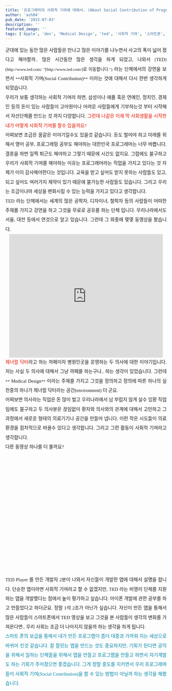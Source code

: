 ```yaml
---
title: '프로그래머의 사회적 기여에 대해서. (About Social Contribution of Programmer)'
author: 'ash84'
pub_date: '2015-07-03'
description: ''
featured_image: ''
tags: ['Apple', 'dev', 'Medical Design', 'ted', '사회적 기여', '스마트폰', '앱', '제너럴닥터', '프로그래머']
---
```



<div style="text-align: justify; line-height: 2; "><span style="font-size: 11pt; "></span>  
<span style="font-size: 11pt; ">  
</span></div><span style="font-size: 11pt; ">  
</span>

<div style="line-height: 2; text-align: justify; "><span style="font-size: 11pt; ">  
</span></div><span style="font-size: 11pt; ">  
</span>

<div style="text-align: justify; line-height: 2; "><span style="font-size: 11pt; ">  
</span><span style="font-family: Dotum; "><span style="font-size: 10pt; "><span style="font-size: 11pt; ">  
 군대에 있는 동안 많은 사람들은 만나고 많은 이야기를 나누면서 사고의 폭이 넓어 졌다고 해야할까.. 많은 시간동안 많은 생각을 하게 되었고, 나와서 </span>[<span style="font-size: 11pt; ">TED</span>](http://www.ted.com/ "[http://www.ted.com/]로 이동합니다.")<span style="font-size: 11pt; "> 라는 단체에서의 강연을 보면서 </span>**<span style="font-size: 11pt; ">사회적 기여(Social Contribution)</span>**<span style="font-size: 11pt; "> 이라는 것에 대해서 다시 한번 생각하게 되었습니다. </span></span></span></div><span style="font-size: 11pt; ">  
</span>

<div style="line-height: 2; text-align: justify; "><span style="font-size: 11pt; ">  
</span></div><span style="font-size: 11pt; ">  
</span>

<div style="text-align: justify; line-height: 2; "><span style="font-size: 11pt; ">  
</span>  
<span style="font-size: 11pt; ">  
</span></div><span style="font-size: 11pt; ">  
</span>

<div style="line-height: 2; text-align: justify; "><span style="font-size: 11pt; ">  
</span></div><span style="font-size: 11pt; ">  
</span>

<div style="text-align: justify; line-height: 2; "><span style="font-size: 11pt; ">  
</span><span style="font-family: Dotum; "><span style="font-size: 10pt; "><span style="font-size: 11pt; ">  
 우리가 보통 생각하는 사회적 기여라 하면, 삼성이나 애플 혹은 연예인, 정치인, 경제인 등의 돈이 있는 사람들이 고아원이나 어려운 사람들에게 기부하는것 부터 시작해서 자선단체를 만드는 것 까지 다양합니다. </span><font color="#E31600"><span style="font-size: 11pt; ">그런데 나같은 이제 막 사회생활을 시작한 내가 어떻게 사회적 기여를 할수 있을까요?</span></font></span></span></div><span style="font-size: 11pt; ">  
</span>

<div style="line-height: 2; text-align: justify; "><span style="font-size: 11pt; ">  
</span></div><span style="font-size: 11pt; ">  
</span>

<div style="text-align: justify; line-height: 2; "><span style="font-size: 11pt; ">  
</span>  
<span style="font-size: 11pt; ">  
</span></div><span style="font-size: 11pt; ">  
</span>

<div style="line-height: 2; text-align: justify; "><span style="font-size: 11pt; ">  
</span></div><span style="font-size: 11pt; ">  
</span>

<div style="text-align: justify; line-height: 2; "><span style="font-size: 11pt; ">  
</span><span style="font-family: Dotum; "><span style="font-size: 11pt; ">  
 어찌보면 조금은 꿈같은 이야기일수도 있을것 같습니다. 돈도 벌어야 하고 미래를 위해서 영어 공부, 프로그래밍 공부도 해야하는 대한민국 프로그래머는 너무 바쁩니다. 결혼을 하면 일찍 퇴근도 해야하고 그렇기 때문에 시간도 없지요. 그럼에도 불구하고 우리가 사회적 기여를 해야하는 이유는 프로그래머라는 직업을 가지고 있다는 것 자체가 이미 감사해야한다는 것입니다. 교육을 받고 싶어도 받지 못하는 사람들도 있고, 되고 싶어도 여러가지 제약이 있기 때문에 불가능한 사람들도 있습니다. 그리고 우리는 조금이나마 세상을 변화시킬 수 있는 능력을 가지고 있다고 생각합니다. </span></span></div><span style="font-size: 11pt; ">  
</span>

<div style="line-height: 2; text-align: justify; "><span style="font-size: 11pt; ">  
</span></div><span style="font-size: 11pt; ">  
</span>

<div style="text-align: justify; line-height: 2; "><span style="font-size: 11pt; ">  
</span>  
<span style="font-size: 11pt; ">  
</span></div><span style="font-size: 11pt; ">  
</span>

<div style="line-height: 2; text-align: justify; "><span style="font-size: 11pt; ">  
</span></div><span style="font-size: 11pt; ">  
</span>

<div style="text-align: justify; line-height: 2; "><span style="font-size: 11pt; ">  
</span><span style="font-family: Dotum; "><span style="font-size: 11pt; ">  
 TED 라는 단체에서는 세계의 많은 공학자, 디자이너, 철학자 등의 사람들이 어떠한 주제를 가지고 강연을 하고 그것을 무료로 공유를 하는 단체 입니다. 우리나라에서도 서울, 대전 등에서 연것으로 알고 있습니다. 그런데 그 와중에 몇몇 동영상을 봤습니다. </span></span></div><span style="font-size: 11pt; ">  
</span>

<div style="line-height: 2; text-align: justify; "><span style="font-size: 11pt; ">  
</span></div><span style="font-size: 11pt; ">  
</span>

<div style="text-align: justify; line-height: 2; "><span style="font-size: 11pt; ">  
</span>  
<span style="font-size: 11pt; ">  
</span></div><span style="font-size: 11pt; ">  
</span>

<div style="line-height: 2; text-align: justify; "><span style="font-size: 11pt; ">  
</span></div><span style="font-size: 11pt; ">  
</span>

<div style="text-align: justify; line-height: 2; "><span style="font-size: 11pt; ">  
</span>  
<span style="font-size: 11pt; ">  
</span></div><span style="font-size: 11pt; ">  
</span>

<div style="line-height: 2; text-align: justify; "><span style="font-size: 11pt; ">  
</span></div><span style="font-size: 11pt; ">  
</span>

<div style="text-align: justify; line-height: 2; "><span style="font-size: 11pt; ">  
</span>  
<span style="font-size: 11pt; ">  
</span></div><span style="font-size: 11pt; ">  
</span>

<div style="line-height: 2; text-align: justify; "><span style="font-size: 11pt; "></span><center><span style="font-size: 11pt; ">  
</span><span style="font-family: Dotum; "><span style="font-size: 10pt; "><object height="385" width="480"><param name="movie" value="http://www.youtube.com/v/un4qbATrmx8?fs=1&hl=ko_KR"></param><param name="allowFullScreen" value="true"></param><param name="allowscriptaccess" value="always"></param><embed allowfullscreen="true" allowscriptaccess="always" height="385" src="http://www.youtube.com/v/un4qbATrmx8?fs=1&hl=ko_KR" type="application/x-shockwave-flash" width="480"></embed></object></span></span><span style="font-size: 11pt; ">  
</span></center><span style="font-size: 11pt; "></span><center style="text-align: justify;">  
<span style="font-size: 11pt; ">  
</span></center><center style="text-align: justify;">  
<span style="font-size: 11pt; ">  
</span></center><center style="text-align: justify;"><span style="font-family: Dotum; "><span style="font-size: 10pt; "><font color="#E31600"><span style="font-size: 11pt; ">제너럴 닥터</span></font><span style="font-size: 11pt; ">라고 하는 까페이자 병원인곳을 운영하는 두 의사에 대한 이야기입니다. 저는 사실 두 의사에 대해서 그냥 까페를 하는구나.. 하는 생각이 있었습니다. 그런데</span>**<span style="font-size: 11pt; "> Medical Design</span>**<span style="font-size: 11pt; "> 이라는 주제를 가지고 그것을 정의하고 정의에 따른 하나의 실천중의 하나가 제너럴 닥터라는 공간(environment) 더 군요. </span></span></span></center><center style="text-align: justify;">  
<span style="font-size: 11pt; ">  
</span></center><center style="text-align: justify;"><span style="font-family: Dotum; "><span style="font-size: 11pt; ">어찌보면 의사라는 직업은 돈 많이 벌고 우리나라에서 남 부럽지 않게 살수 있환 직업임에도 불구하고 두 의사분은 끊임없이 환자와 의사와의 관계에 대해서 고민하고 그 과정에서 새로운 형태의 의료기기나 공간을 만들어 냅니다. 이런 작은 시도들이 의료환경을 점차적으로 바꿀수 있다고 생각합니다. 그리고 그런 활동이 사회적 기여라고 생각합니다. </span></span></center><center style="text-align: justify;">  
<span style="font-size: 11pt; ">  
</span></center><center style="text-align: justify;"><span style="font-family: Dotum; "><span style="font-size: 11pt; ">다른 동영상 하나를 더 볼까요?</span></span></center><center style="text-align: justify;">  
<span style="font-size: 11pt; ">  
</span></center><center style="text-align: justify;">  
<span style="font-size: 11pt; ">  
</span></center><center style="text-align: justify;">  
<span style="font-size: 11pt; ">  
</span></center><center style="text-align: justify;">  
<span style="font-size: 11pt; ">  
</span></center><span style="font-size: 11pt; "></span><center style="text-align: justify;"><span style="font-size: 11pt; ">  
</span><span style="font-family: Dotum; "><span style="font-size: 10pt; "><object height="385" width="640"><param name="movie" value="http://www.youtube.com/v/iKD4OMs3h8M?fs=1&hl=ko_KR"></param><param name="allowFullScreen" value="true"></param><param name="allowscriptaccess" value="always"></param><embed allowfullscreen="true" allowscriptaccess="always" height="385" src="http://www.youtube.com/v/iKD4OMs3h8M?fs=1&hl=ko_KR" type="application/x-shockwave-flash" width="640"></embed></object></span></span><span style="font-size: 11pt; ">  
</span></center><span style="font-size: 11pt; ">  
</span></div><span style="font-size: 11pt; ">  
</span>

<div style="text-align: justify; line-height: 2; "><span style="font-size: 11pt; ">  
</span>  
<span style="font-size: 11pt; ">  
</span></div><span style="font-size: 11pt; ">  
</span>

<div style="text-align: justify; line-height: 2; "><span style="font-size: 11pt; ">  
</span>  
<span style="font-size: 11pt; ">  
</span></div><span style="font-size: 11pt; ">  
</span>

<div style="text-align: justify; line-height: 2; "><span style="font-size: 11pt; ">  
</span><span style="font-family: Dotum; "><span style="font-size: 11pt; ">TED Player 를 만든 개발자 2분이 나와서 자신들이 개발한 앱에 대해서 설명을 합니다. 단순한 앱이라면 사회적 기여라고 할 수 없겠지만, TED 라는 비영리 단체를 지원하는 앱을 개발했다는 점에서 높이 평가하고 싶습니다. 아이폰 개발에 관한 공부를 하고 만들었다고 하더군요. 정말 1석 2조가 아닌가 싶습니다. 자신이 만든 앱을 통해서 많은 사람들이 스마트폰에서 TED 영상을 보고 그것을 본 사람들이 생각의 변화를 가져온다면.. 우리 사회는 조금 더 나아지지 않을까 하는 생각을 하게 됩니다. </span></span></div><span style="font-size: 11pt; ">  
</span>

<div style="text-align: justify; line-height: 2; "><span style="font-size: 11pt; ">  
</span>  
<span style="font-size: 11pt; ">  
</span></div><span style="font-size: 11pt; ">  
</span>

<div style="text-align: justify; line-height: 2; "><span style="font-size: 11pt; ">  
</span><span style="font-family: Dotum; "><span style="font-size: 10pt; "><font color="#0686A8"><span style="font-size: 11pt; ">스마트 폰의 보급을 통해서 내가 만든 프로그램이 좀더 대중과 가까워 지는 세상으로 바뀌어 진것 같습니다. 잘 팔린는 앱을 만드는 것도 중요하지만, 기회가 된다면 공익을 위해서 일하는 단체들을 위해서 앱을 만들고 프로그램을 만들고 하면서 자기계발도 하는 기회가 주어졌으면 좋겠습니다. 그게 정말 중도를 지키면서 우리 프로그래머들이 사회적 기여(Social Contribution)을 할 수 있는 방법이 아닐까 하는 생각을 해봤습니다. </span></font></span></span></div><span style="font-size: 11pt; ">  
</span>

<div style="text-align: justify; line-height: 2; "></div>


